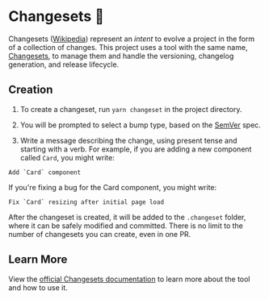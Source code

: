 # Changesets 🦋

Changesets ([Wikipedia](https://en.wikipedia.org/wiki/changeset)) represent an _intent_ to evolve a project in the form of a collection of changes. This project uses a tool with the same name, [Changesets](https://github.com/changesets/changesets), to manage them and handle the versioning, changelog generation, and release lifecycle.

## Creation

1. To create a changeset, run `yarn changeset` in the project directory.

2. You will be prompted to select a bump type, based on the [SemVer](https://semver.org/) spec.

3. Write a message describing the change, using present tense and starting with a verb. For example, if you are adding a new component called `Card`, you might write:

```
Add `Card` component
```

If you're fixing a bug for the Card component, you might write:

```
Fix `Card` resizing after initial page load
```

After the changeset is created, it will be added to the `.changeset` folder, where it can be safely modified and committed. There is no limit to the number of changesets you can create, even in one PR.

## Learn More

View the [official Changesets documentation](https://github.com/changesets/changesets/tree/main#documentation) to learn more about the tool and how to use it.
